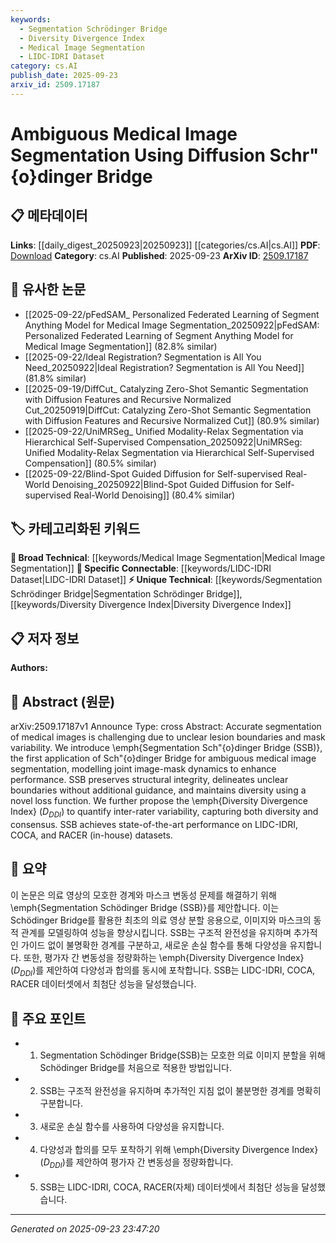 ```yaml
---
keywords:
  - Segmentation Schrödinger Bridge
  - Diversity Divergence Index
  - Medical Image Segmentation
  - LIDC-IDRI Dataset
category: cs.AI
publish_date: 2025-09-23
arxiv_id: 2509.17187
---
```


<!-- KEYWORD_LINKING_METADATA:
{
  "processed_timestamp": "2025-09-23T23:47:20.099356",
  "vocabulary_version": "1.0",
  "selected_keywords": [
    "Segmentation Schrödinger Bridge",
    "Diversity Divergence Index",
    "Medical Image Segmentation",
    "LIDC-IDRI Dataset"
  ],
  "rejected_keywords": [],
  "similarity_scores": {
    "Segmentation Schrödinger Bridge": 0.78,
    "Diversity Divergence Index": 0.72,
    "Medical Image Segmentation": 0.68,
    "LIDC-IDRI Dataset": 0.7
  },
  "extraction_method": "AI_prompt_based",
  "budget_applied": true,
  "candidates_json": {
    "candidates": [
      {
        "surface": "Segmentation Schrödinger Bridge",
        "canonical": "Segmentation Schrödinger Bridge",
        "aliases": [
          "SSB"
        ],
        "category": "unique_technical",
        "rationale": "Introduces a novel approach for medical image segmentation, enhancing connectivity with related works.",
        "novelty_score": 0.85,
        "connectivity_score": 0.65,
        "specificity_score": 0.9,
        "link_intent_score": 0.78
      },
      {
        "surface": "Diversity Divergence Index",
        "canonical": "Diversity Divergence Index",
        "aliases": [
          "D_DI"
        ],
        "category": "unique_technical",
        "rationale": "Provides a new metric for quantifying inter-rater variability, useful for linking to statistical analysis methods.",
        "novelty_score": 0.8,
        "connectivity_score": 0.6,
        "specificity_score": 0.85,
        "link_intent_score": 0.72
      },
      {
        "surface": "Medical Image Segmentation",
        "canonical": "Medical Image Segmentation",
        "aliases": [],
        "category": "broad_technical",
        "rationale": "A core application area that connects with various image processing and machine learning techniques.",
        "novelty_score": 0.4,
        "connectivity_score": 0.85,
        "specificity_score": 0.7,
        "link_intent_score": 0.68
      },
      {
        "surface": "LIDC-IDRI",
        "canonical": "LIDC-IDRI Dataset",
        "aliases": [],
        "category": "specific_connectable",
        "rationale": "A well-known dataset in medical imaging, facilitating connections to other studies using the same data.",
        "novelty_score": 0.3,
        "connectivity_score": 0.9,
        "specificity_score": 0.8,
        "link_intent_score": 0.7
      }
    ],
    "ban_list_suggestions": [
      "accurate segmentation",
      "state-of-the-art performance"
    ]
  },
  "decisions": [
    {
      "candidate_surface": "Segmentation Schrödinger Bridge",
      "resolved_canonical": "Segmentation Schrödinger Bridge",
      "decision": "linked",
      "scores": {
        "novelty": 0.85,
        "connectivity": 0.65,
        "specificity": 0.9,
        "link_intent": 0.78
      }
    },
    {
      "candidate_surface": "Diversity Divergence Index",
      "resolved_canonical": "Diversity Divergence Index",
      "decision": "linked",
      "scores": {
        "novelty": 0.8,
        "connectivity": 0.6,
        "specificity": 0.85,
        "link_intent": 0.72
      }
    },
    {
      "candidate_surface": "Medical Image Segmentation",
      "resolved_canonical": "Medical Image Segmentation",
      "decision": "linked",
      "scores": {
        "novelty": 0.4,
        "connectivity": 0.85,
        "specificity": 0.7,
        "link_intent": 0.68
      }
    },
    {
      "candidate_surface": "LIDC-IDRI",
      "resolved_canonical": "LIDC-IDRI Dataset",
      "decision": "linked",
      "scores": {
        "novelty": 0.3,
        "connectivity": 0.9,
        "specificity": 0.8,
        "link_intent": 0.7
      }
    }
  ]
}
-->

# Ambiguous Medical Image Segmentation Using Diffusion Schr\"{o}dinger Bridge

## 📋 메타데이터

**Links**: [[daily_digest_20250923|20250923]] [[categories/cs.AI|cs.AI]]
**PDF**: [Download](https://arxiv.org/pdf/2509.17187.pdf)
**Category**: cs.AI
**Published**: 2025-09-23
**ArXiv ID**: [2509.17187](https://arxiv.org/abs/2509.17187)

## 🔗 유사한 논문
- [[2025-09-22/pFedSAM_ Personalized Federated Learning of Segment Anything Model for Medical Image Segmentation_20250922|pFedSAM: Personalized Federated Learning of Segment Anything Model for Medical Image Segmentation]] (82.8% similar)
- [[2025-09-22/Ideal Registration? Segmentation is All You Need_20250922|Ideal Registration? Segmentation is All You Need]] (81.8% similar)
- [[2025-09-19/DiffCut_ Catalyzing Zero-Shot Semantic Segmentation with Diffusion Features and Recursive Normalized Cut_20250919|DiffCut: Catalyzing Zero-Shot Semantic Segmentation with Diffusion Features and Recursive Normalized Cut]] (80.9% similar)
- [[2025-09-22/UniMRSeg_ Unified Modality-Relax Segmentation via Hierarchical Self-Supervised Compensation_20250922|UniMRSeg: Unified Modality-Relax Segmentation via Hierarchical Self-Supervised Compensation]] (80.5% similar)
- [[2025-09-22/Blind-Spot Guided Diffusion for Self-supervised Real-World Denoising_20250922|Blind-Spot Guided Diffusion for Self-supervised Real-World Denoising]] (80.4% similar)

## 🏷️ 카테고리화된 키워드
**🧠 Broad Technical**: [[keywords/Medical Image Segmentation|Medical Image Segmentation]]
**🔗 Specific Connectable**: [[keywords/LIDC-IDRI Dataset|LIDC-IDRI Dataset]]
**⚡ Unique Technical**: [[keywords/Segmentation Schrödinger Bridge|Segmentation Schrödinger Bridge]], [[keywords/Diversity Divergence Index|Diversity Divergence Index]]

## 📋 저자 정보

**Authors:** 

## 📄 Abstract (원문)

arXiv:2509.17187v1 Announce Type: cross 
Abstract: Accurate segmentation of medical images is challenging due to unclear lesion boundaries and mask variability. We introduce \emph{Segmentation Sch\"{o}dinger Bridge (SSB)}, the first application of Sch\"{o}dinger Bridge for ambiguous medical image segmentation, modelling joint image-mask dynamics to enhance performance. SSB preserves structural integrity, delineates unclear boundaries without additional guidance, and maintains diversity using a novel loss function. We further propose the \emph{Diversity Divergence Index} ($D_{DDI}$) to quantify inter-rater variability, capturing both diversity and consensus. SSB achieves state-of-the-art performance on LIDC-IDRI, COCA, and RACER (in-house) datasets.

## 📝 요약

이 논문은 의료 영상의 모호한 경계와 마스크 변동성 문제를 해결하기 위해 \emph{Segmentation Schödinger Bridge (SSB)}를 제안합니다. 이는 Schödinger Bridge를 활용한 최초의 의료 영상 분할 응용으로, 이미지와 마스크의 동적 관계를 모델링하여 성능을 향상시킵니다. SSB는 구조적 완전성을 유지하며 추가적인 가이드 없이 불명확한 경계를 구분하고, 새로운 손실 함수를 통해 다양성을 유지합니다. 또한, 평가자 간 변동성을 정량화하는 \emph{Diversity Divergence Index} ($D_{DDI}$)를 제안하여 다양성과 합의를 동시에 포착합니다. SSB는 LIDC-IDRI, COCA, RACER 데이터셋에서 최첨단 성능을 달성했습니다.

## 🎯 주요 포인트

- 1. Segmentation Schödinger Bridge(SSB)는 모호한 의료 이미지 분할을 위해 Schödinger Bridge를 처음으로 적용한 방법입니다.
- 2. SSB는 구조적 완전성을 유지하며 추가적인 지침 없이 불분명한 경계를 명확히 구분합니다.
- 3. 새로운 손실 함수를 사용하여 다양성을 유지합니다.
- 4. 다양성과 합의를 모두 포착하기 위해 \emph{Diversity Divergence Index} ($D_{DDI}$)를 제안하여 평가자 간 변동성을 정량화합니다.
- 5. SSB는 LIDC-IDRI, COCA, RACER(자체) 데이터셋에서 최첨단 성능을 달성했습니다.


---

*Generated on 2025-09-23 23:47:20*
